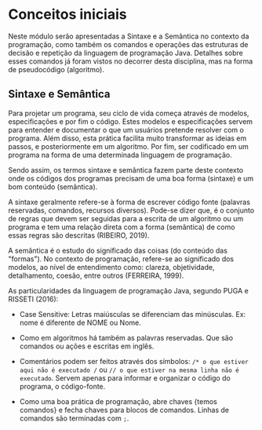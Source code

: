 # Conceitos iniciais

Neste módulo serão apresentadas a Sintaxe e a Semântica no contexto da programação, como também os comandos e operações das estruturas de decisão e repetição da linguagem de programação Java. Detalhes sobre esses comandos já foram vistos no decorrer desta disciplina, mas na forma de pseudocódigo (algoritmo).

## Sintaxe e Semântica

Para projetar um programa, seu ciclo de vida começa através de modelos, especificações e por fim o código. Estes modelos e especificações servem para entender e documentar o que um usuários pretende resolver com o programa. Além disso, esta prática facilita muito transformar as ideias em passos, e posteriormente em um algoritmo. Por fim, ser codificado em um programa na forma de uma determinada linguagem de programação.

Sendo assim, os termos sintaxe e semântica fazem parte deste contexto onde os códigos dos programas precisam de uma boa forma (sintaxe) e um bom conteúdo (semântica).

A sintaxe geralmente refere-se à forma de escrever código fonte (palavras reservadas, comandos, recursos diversos). Pode-se dizer que, é o conjunto de regras que devem ser seguidas para a escrita de um algoritmo ou um programa e tem uma relação direta com a forma (semântica) de como essas regras são descritas (RIBEIRO, 2019).

A semântica é o estudo do significado das coisas (do conteúdo das "formas"). No contexto de programação, refere-se ao significado dos modelos, ao nível de entendimento como: clareza, objetividade, detalhamento, coesão, entre outros (FERREIRA, 1999).

As particularidades da linguagem de programação Java, segundo PUGA e RISSETI (2016):

- Case Sensitive: Letras maiúsculas se diferenciam das minúsculas. Ex: nome é diferente de NOME ou Nome.

- Como em algoritmos há também as palavras reservadas. Que são comandos ou ações e escritas em inglês.

- Comentários podem ser feitos através dos símbolos: `/* o que estiver aqui não é executado /` ou `// o que estiver na mesma linha não é executado`. Servem apenas para informar e organizar o código do programa, o código-fonte.

- Como uma boa prática de programação, abre chaves {temos comandos} e fecha chaves para blocos de comandos. Linhas de comandos são terminadas com `;`.
